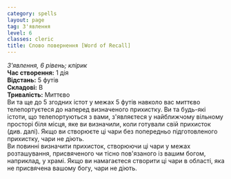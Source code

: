 ```yaml
---
category: spells
layout: page
tag: З'явлення
level: 6
classes: cleric
title: Слово повернення [Word of Recall]
---
```


_З'явлення, 6 рівень; клірик_    
**Час створення:** 1 дія    
**Відстань:** 5 футів    
**Складові:** В    
**Тривалість:** Миттєво    
Ви та ще до 5 згодних істот у межах 5 футів навколо вас миттєво телепортуєтеся до наперед визначеного прихистку. Ви та будь-які істоти, що телепортуються з вами, з'являєтеся у найближчому вільному просторі біля місця, яке ви визначили, коли готували свій прихисток (див. далі). Якщо ви створюєте ці чари без попередньо підготовленого прихистку, чари не діють.    
Ви повинні визначити прихисток, створюючи ці чари у межах розташування, присвяченого чи тісно пов'язаного із вашим богом, наприклад, у храмі. Якщо ви намагаєтеся створити ці чари в області, яка не присвячена вашому богу, чари не діють.
